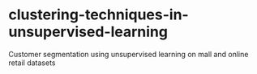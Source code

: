 # clustering-techniques-in-unsupervised-learning
Customer segmentation using unsupervised learning on mall and online retail datasets
